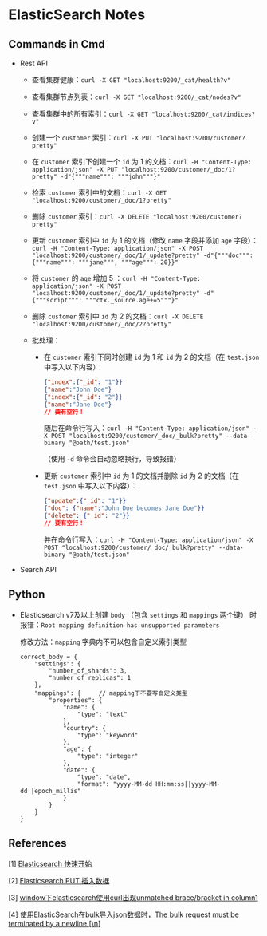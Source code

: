 # ElasticSearch Notes

## Commands in Cmd

- Rest API

  - 查看集群健康：`curl -X GET "localhost:9200/_cat/health?v"`
  
  - 查看集群节点列表：`curl -X GET "localhost:9200/_cat/nodes?v"`
  
  - 查看集群中的所有索引：`curl -X GET "localhost:9200/_cat/indices?v"`
  
  - 创建一个 `customer` 索引：`curl -X PUT "localhost:9200/customer?pretty"`
  
  - 在 `customer` 索引下创建一个 `id` 为 1 的文档：`curl -H "Content-Type: application/json" -X PUT "localhost:9200/customer/_doc/1?pretty" -d"{"""name""": """john"""}"`
  
  - 检索 `customer` 索引中的文档：`curl -X GET "localhost:9200/customer/_doc/1?pretty"`
  
  - 删除 `customer` 索引：`curl -X DELETE "localhost:9200/customer?pretty"`
  
  - 更新 `customer` 索引中 `id` 为 1 的文档（修改 `name` 字段并添加 `age` 字段）：`curl -H "Content-Type: application/json" -X POST "localhost:9200/customer/_doc/1/_update?pretty" -d"{"""doc""": {"""name""": """jane""", """age""": 20}}"`
  
  - 将 `customer` 的 `age` 增加 5 ：`curl -H "Content-Type: application/json" -X POST "localhost:9200/customer/_doc/1/_update?pretty" -d"{"""script""": """ctx._source.age+=5"""}"`
  
  - 删除 `customer` 索引中 `id` 为 2 的文档：`curl -X DELETE "localhost:9200/customer/_doc/2?pretty"`
  
  - 批处理：
  
    - 在 `customer` 索引下同时创建 `id` 为 1 和 `id` 为 2 的文档（在 `test.json` 中写入以下内容）：
    
      ```json
      {"index":{"_id": "1"}}
      {"name":"John Doe"}
      {"index":{"_id": "2"}}
      {"name":"Jane Doe"}
      // 要有空行！
      
      ```
      
      随后在命令行写入：`curl -H "Content-Type: application/json" -X POST "localhost:9200/customer/_doc/_bulk?pretty" --data-binary "@path/test.json"`
      
      （使用 `-d` 命令会自动忽略换行，导致报错）
    
    - 更新 `customer` 索引中 `id` 为 1 的文档并删除 `id` 为 2 的文档（在 `test.json` 中写入以下内容）：
    
      ```json
      {"update":{"_id": "1"}}
      {"doc": {"name":"John Doe becomes Jane Doe"}}
      {"delete": {"_id": "2"}}
      // 要有空行！
      
      ```
      
      并在命令行写入：`curl -H "Content-Type: application/json" -X POST "localhost:9200/customer/_doc/_bulk?pretty" --data-binary "@path/test.json"`

- Search API


## Python

- Elasticsearch v7及以上创建 `body` （包含 `settings` 和 `mappings` 两个键） 时报错：`Root mapping definition has unsupported parameters`

  修改方法：`mapping` 字典内不可以包含自定义索引类型
  
  ```
  correct_body = {
      "settings": {
          "number_of_shards": 3,
          "number_of_replicas": 1
      },
      "mappings": {     // mapping下不要写自定义类型
          "properties": {
              "name": {
                  "type": "text"
              },
              "country": {
                  "type": "keyword"
              },
              "age": {
                  "type": "integer"
              },
              "date": {
                  "type": "date",
                  "format": "yyyy-MM-dd HH:mm:ss||yyyy-MM-dd||epoch_millis"
              }
          }
      }
  }
  ```

## References

[1] [Elasticsearch 快速开始](https://www.e-learn.cn/content/java/1078247)

[2] [Elasticsearch PUT 插入数据](https://www.cnblogs.com/wjm956/p/9925353.html)

[3] [window下elasticsearch使用curl出现unmatched brace/bracket in column1](https://blog.csdn.net/johline/article/details/78794224)

[4] [使用ElasticSearch在bulk导入json数据时，The bulk request must be terminated by a newline [\n]](https://blog.csdn.net/qq_36525906/article/details/103180776)
